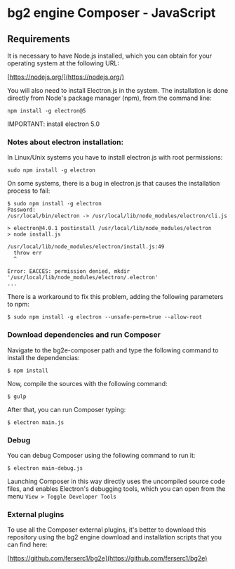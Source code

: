 # bg2 engine Composer - JavaScript

## Requirements

It is necessary to have Node.js installed, which you can obtain for your operating system at the following URL:

[https://nodejs.org/](https://nodejs.org/)

You will also need to install Electron.js in the system. The installation is done directly from Node's package manager (npm), from the command line:

```
npm install -g electron@5
```

IMPORTANT: install electron 5.0

### Notes about electron installation:

In Linux/Unix systems you have to install electron.js with root permissions:

```
sudo npm install -g electron
```

On some systems, there is a bug in electron.js that causes the installation process to fail:

```
$ sudo npm install -g electron
Password:
/usr/local/bin/electron -> /usr/local/lib/node_modules/electron/cli.js

> electron@4.0.1 postinstall /usr/local/lib/node_modules/electron
> node install.js

/usr/local/lib/node_modules/electron/install.js:49
  throw err
  ^

Error: EACCES: permission denied, mkdir '/usr/local/lib/node_modules/electron/.electron'
...
```

There is a workaround to fix this problem, adding the following parameters to npm:

```
$ sudo npm install -g electron --unsafe-perm=true --allow-root
```

### Download dependencies and run Composer

Navigate to the bg2e-composer path and type the following command to install the dependencias:

```
$ npm install
```

Now, compile the sources with the following command:

```
$ gulp
```

After that, you can run Composer typing:

```
$ electron main.js
```

### Debug

You can debug Composer using the following command to run it:

```
$ electron main-debug.js
```

Launching Composer in this way directly uses the uncompiled source code files, and enables Electron's debugging tools, which you can open from the menu `View > Toggle Developer Tools`

### External plugins

To use all the Composer external plugins, it's better to download this repository using the bg2 engine download and installation scripts that you can find here:

[https://github.com/ferserc1/bg2e](https://github.com/ferserc1/bg2e)
